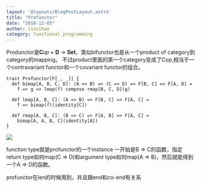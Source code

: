 ```yaml
---
layout: '@layouts/BlogPostLayout.astro'
title: "Profunctor"
date: "2018-12-05"
auther: linzihao
category: functional_programming
---
```


Produnctor是𝐂𝑜𝑝 × 𝐃 → 𝐒𝐞𝐭，类似bifunctor也是从一个product of category到category的mapping。
不过product里面的第一个category变成了Cop,相当于一个contravariant functor和一个covariant functor的组合。
```
trait Profunctor[F[_, _]] {
  def bimap[A, B, C, D]: (A => B) => (C => D) => F[B, C] => F[A, D] =
    f => g => lmap(f) compose rmap[B, C, D](g)

  def lmap[A, B, C]: (A => B) => F[B, C] => F[A, C] =
    f => bimap(f)(identity[C])

  def rmap[A, B, C]: (B => C) => F[A, B] => F[A, C] =
    bimap[A, A, B, C](identity[A])
}
```
![](/assets/profunctor1.png)

function type就是profunctor的一个instance
一开始是B => C的函数，指定return type如何map(C => D)和argument type如何map(A => B)，然后就能得到一个A => D的函数。

profunctor在len的时候用到，并且跟end和co-end有关系